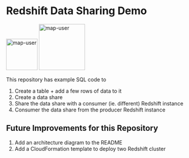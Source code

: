 # Redshift Data Sharing Demo

<img width="85" alt="map-user" src="https://img.shields.io/badge/views-102-green"> <img width="125" alt="map-user" src="https://img.shields.io/badge/unique visits-027-green">

This repository has example SQL code to

1. Create a table + add a few rows of data to it
2. Create a data share
3. Share the data share with a consumer (ie. different) Redshift instance
4. Consumer the data share from the producer Redshift instance

## Future Improvements for this Repository

1. Add an architecture diagram to the README
2. Add a CloudFormation template to deploy two Redshift cluster
